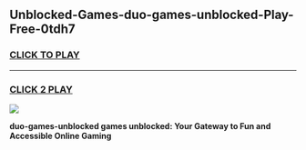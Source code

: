 
## Unblocked-Games-duo-games-unblocked-Play-Free-0tdh7
<h3>
<a href="https://premium76.site?title=duo-games-unblocked&ref=15A">CLICK TO PLAY</a></h3>
<hr>

<h3>
<a href="https://premium76.site?title=duo-games-unblocked&ref=15A">CLICK 2 PLAY</a>
  
</h3>

<a href="https://premium76.site?title=duo-games-unblocked&ref=15A"><img src="https://clearcache.store/games.png"></a>


**duo-games-unblocked games unblocked: Your Gateway to Fun and Accessible Online Gaming**
